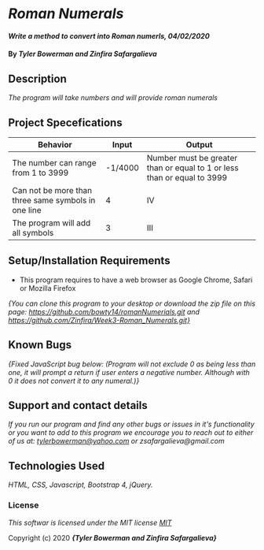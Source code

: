 # _Roman Numerals_

#### _Write a method to convert into Roman numerls, 04/02/2020_

#### By _**Tyler Bowerman and Zinfira Safargalieva**_

## Description

_The program will take numbers and will provide roman numerals_

## Project Specefications

|  Behavior                 |  Input  | Output
|---------------------------|---------|-------
| The number can range from 1 to 3999             | -1/4000 |Number must be greater than or equal to 1 or less than or equal to 3999
|Can not be more than three same symbols in one line  | 4   | IV
| The program will add all symbols     |     3   | III

## Setup/Installation Requirements

* This program requires to have a web browser as Google Chrome, Safari or Mozilla Firefox

_{You can clone this program to your desktop or download the zip file on this page: https://github.com/bowty14/romanNumerials.git and https://github.com/Zinfira/Week3-Roman_Numerals.git}_

## Known Bugs

_{Fixed JavaScript bug below:
  (Program will not exclude 0 as being less than one, it will prompt a return if user enters a negative number. Although with 0 it does not convert it to any numeral.)}_

## Support and contact details

_If you run our program and find any other bugs or issues in it's functionality or you want to add to this program we encourage you to reach out to either of us at: tylerbowerman@yahoo.com or zsafargalieva@gmail.com_

## Technologies Used

_HTML, CSS, Javascript, Bootstrap 4, jQuery._

### License

*This softwar is licensed under the MIT license [MIT](https://en.wikipedia.org/wiki/MIT_License)*

Copyright (c) 2020 **_{Tyler Bowerman and Zinfira Safargalieva}_**